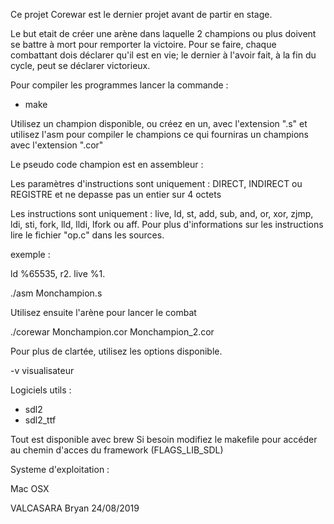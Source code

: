 Ce projet Corewar est le dernier projet avant de partir en stage.

Le but etait de créer une arène dans laquelle 2 champions ou plus doivent se battre à mort pour remporter la victoire.
Pour se faire, chaque combattant dois déclarer qu'il est en vie; le dernier à l'avoir fait, à la fin du cycle, peut se déclarer victorieux.

Pour compiler les programmes lancer la commande :
- make

Utilisez un champion disponible, ou créez en un, avec l'extension ".s" et utilisez l'asm pour compiler le champions ce qui fourniras un champions avec l'extension ".cor"

Le pseudo code champion est en assembleur :

Les paramètres d'instructions sont uniquement : DIRECT, INDIRECT ou REGISTRE et ne depasse pas un entier sur 4 octets

Les instructions sont uniquement : live, ld, st, add, sub, and, or, xor, zjmp, ldi, sti, fork, lld, lldi, lfork ou aff.
Pour plus d'informations sur les instructions lire le fichier "op.c" dans les sources.

exemple :

ld %65535, r2.
live %1.

./asm Monchampion.s

Utilisez ensuite l'arène pour lancer le combat

./corewar Monchampion.cor Monchampion_2.cor

Pour plus de clartée, utilisez les options disponible.

-v              visualisateur

Logiciels utils :
- sdl2
- sdl2_ttf

Tout est disponible avec brew
Si besoin modifiez le makefile pour accéder au chemin d'acces du framework (FLAGS_LIB_SDL)

Systeme d'exploitation :

Mac OSX

VALCASARA Bryan 24/08/2019
